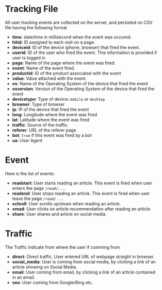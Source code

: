# Tracking File
All user tracking events are collected on the server, and persisted on CSV file having the following format

- **time**: date/time in millisecond when the event was occured.
- **hitid**: ID assigned to each visit on a page.
- **deviceid**: ID of the device (phone, browser) that fired the event.
- **userid**: ID of the user who fired the event. This information is provided if user is logged in
- **page**: Name of the page where the event was fired.
- **event**: Name of the event fired.
- **productid**: ID of the product associated with the event
- **value**: Value attached with the event.
- **os**: Name of the Operating System of the device that fired the event
- **osversion**: Version of the Operating System of the device that fired the event
- **devicetype**: Type of device: `mobile` or `desktop`
- **browser**: Type of browser
- **ip**: IP of the device that fired the event
- **long**: Longitude  where the event was fired
- **lat**: Latitude where the event was fired
- **traffic**: Source of the traffic.
- **referer**: URL of the referer page
- **bot**: `true` if this event was fired by a bot
- **ua**: User Agent

# Event
Here is the list of events:
- **readstart**: User starts reading an article. This event is fired when user enters the page `/read/...`.
- **readend**: User stops reading an article. This event is fired when user leave the page `/read/...`.
- **schroll**: User scrolls up/down when reading an article.
- **xread**: User clicks on article recommendation after reading an article.
- **share**: User shares and article on social media.

# Traffic
The Traffic indicate from where the user if comming from
- **direct**: Direct traffic. User entered URL of webpage straight in browser.
- **social_media**: User is coming from social media, by clicking a link of an article showing on Social Media.
- **email**: User coming from email, by clicking a link of an article contained in an email.
- **seo**: User coming from Google/Bing etc.
